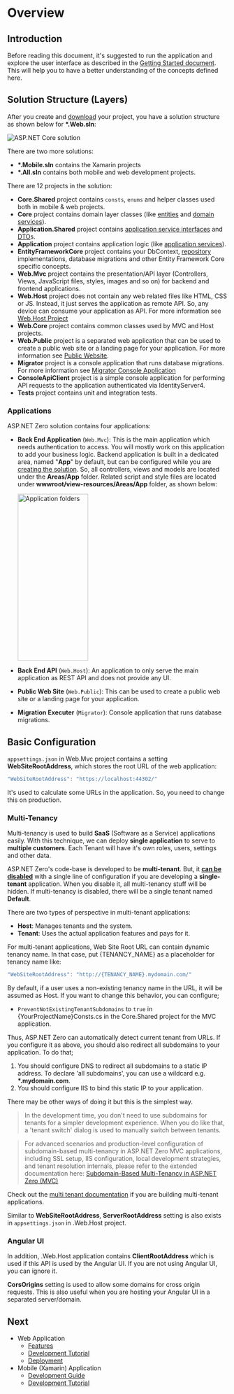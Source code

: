 # Overview

## Introduction


Before reading this document, it's suggested to run the application and explore the user interface as described in the [Getting Started document](Getting-Started-Core.md). This will help you to have a better understanding of the concepts defined here.


## Solution Structure (Layers)

After you create and [download](https://aspnetzero.com/Download) your project, you have a solution structure as shown below for **\*.Web.sln**:

<img src="images/solution-overall-core-5.png" alt="ASP.NET Core solution" class="img-thumbnail" />

There are two more solutions:

* **\*.Mobile.sln** contains the Xamarin projects
* **\*.All.sln** contains both mobile and web development projects.

There are 12 projects in the solution:

- **Core.Shared** project contains `consts`, `enums` and helper classes used both in mobile & web projects.
- **Core** project contains domain layer classes (like [entities](https://aspnetboilerplate.com/Pages/Documents/Entities) and [domain services](https://aspnetboilerplate.com/Pages/Documents/Domain-Services)).
- **Application.Shared** project contains [application service interfaces](https://aspnetboilerplate.com/Pages/Documents/Application-Services#DocIApplicationServiceInterface) and [DTO](https://aspnetboilerplate.com/Pages/Documents/Data-Transfer-Objects)s.
- **Application** project contains application logic (like [application services](https://aspnetboilerplate.com/Pages/Documents/Application-Services)).
- **EntityFrameworkCore** project contains your DbContext, [repository](https://aspnetboilerplate.com/Pages/Documents/Repositories) implementations, database migrations and other Entity Framework Core specific concepts.
- **Web.Mvc** project contains the presentation/API layer (Controllers, Views, JavaScript files, styles, images and so on) for backend and frontend applications.
- **Web.Host** project does not contain any web related files like HTML, CSS or JS. Instead, it just serves the application as remote API. So, any device can consume your application as API. For more information see [Web.Host Project](Features-Mvc-Core-Web-Host-Project)
- **Web.Core** project contains common classes used by MVC and Host projects.
- **Web.Public** project is a separated web application that can be used to create a public web site or a landing page for your application. For more information see [Public Website](Public-Website).
- **Migrator** project is a console application that runs database migrations. For more information see [Migrator Console Application](Migrator-Console-Application)
- **ConsoleApiClient** project is a simple console application for performing API requests to the application  authenticated via IdentityServer4.
- **Tests** project contains unit and integration tests.

### Applications

ASP.NET Zero solution contains four applications:

- **Back End Application** (`Web.Mvc`): This is the main application which needs authentication to access. You will mostly work on this application to add your business logic. Backend application is built in a dedicated area, named "**App**" by default, but can be configured while you are [creating the solution](Getting-Started-Core). So, all controllers, views and models are located under the **Areas/App** folder. Related script and style files are located under **wwwroot/view-resources/Areas/App** folder, as shown below:

  <img src="images/app-folders-core.png" alt="Application folders" class="img-thumbnail" width="161" height="381" />

- **Back End API** (`Web.Host`): An application to only serve the main application as REST API and does not provide any UI.

- **Public Web Site** (`Web.Public`): This can be used to create a public web site or a landing page for your application.

- **Migration Executer** (`Migrator`): Console application that runs database migrations.

## Basic Configuration

`appsettings.json` in Web.Mvc project contains a setting **WebSiteRootAddress**, which stores the root URL of the web application:

```csharp
"WebSiteRootAddress": "https://localhost:44302/"
```

It's used to calculate some URLs in the application. So, you need to change this on production.

### Multi-Tenancy

Multi-tenancy is used to build **SaaS** (Software as a Service) applications easily. With this technique, we can deploy **single application** to serve to **multiple customers**. Each Tenant will have it's own roles, users, settings and other data. 

ASP.NET Zero's code-base is developed to be **multi-tenant**. But, it [**can be disabled**](Getting-Started-Core#configure-multi-tenancy) with a single line of configuration if you are developing a **single-tenant** application. When you disable it, all multi-tenancy stuff will be hidden. If multi-tenancy is disabled, there will be a single tenant named **Default**.

There are two types of perspective in multi-tenant applications:

- **Host**: Manages tenants and the system.
- **Tenant**: Uses the actual application features and pays for it.

For multi-tenant applications, Web Site Root URL can contain dynamic tenancy name. In that case, put {TENANCY\_NAME} as a placeholder for tenancy name like:

```csharp
"WebSiteRootAddress": "http://{TENANCY_NAME}.mydomain.com/"
```

By default, if a user uses a non-existing tenancy name in the URL, it will be assumed as Host. If you want to change this behavior, you can configure;

* ```PreventNotExistingTenantSubdomains``` to `true` in {YourProjectName}Consts.cs in the Core.Shared project for the MVC application.

Thus, ASP.NET Zero can automatically detect current tenant from URLs. If you configure it as above, you should also redirect all subdomains to your application. To do that;

1. You should configure DNS to redirect all subdomains to a static IP address. To declare 'all subdomains', you can use a wildcard e.g.
   **\*.mydomain.com**.
2. You should configure IIS to bind this static IP to your application.

There may be other ways of doing it but this is the simplest way.

> In the development time, you don't need to use subdomains for tenants for a simpler development experience. When you do like that, a 'tenant switch' dialog is used to manually switch between tenants.

> For advanced scenarios and production-level configuration of subdomain-based multi-tenancy in ASP.NET Zero MVC applications, including SSL setup, IIS configuration, local development strategies, and tenant resolution internals, please refer to the extended documentation here: [Subdomain-Based Multi-Tenancy in ASP.NET Zero (MVC)](Subdomain-Based-Multi-Tenancy-MVC.md)

Check out the [multi tenant documentation](https://aspnetboilerplate.com/Pages/Documents/Multi-Tenancy) if you are building multi-tenant applications.

Similar to **WebSiteRootAddress**, **ServerRootAddress** setting is also exists in `appsettings.json` in .Web.Host project.

### Angular UI

In addition, .Web.Host application contains **ClientRootAddress** which is used if this API
is used by the Angular UI. If you are not using Angular UI, you can ignore it. 

**CorsOrigins** setting is used to allow some domains for cross origin requests. This is also useful when you are hosting your Angular UI in a separated server/domain.

##  Next

- Web Application
  - [Features](Features-Mvc-Core.md)
  - [Development Tutorial](Developing-Step-By-Step-Core-Introduction.md)
  - [Deployment](Deployment-Mvc-Core.md)
- Mobile (Xamarin) Application
  - [Development Guide](Development-Guide-Xamarin.md)
  - [Development Tutorial](Developing-Step-By-Step-Xamarin)